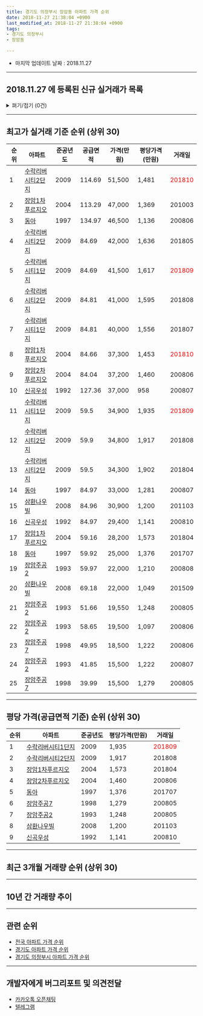 ```yaml
---
title: 경기도 의정부시 장암동 아파트 가격 순위
date: 2018-11-27 21:38:04 +0900
last_modified_at: 2018-11-27 21:38:04 +0900
tags:
- 경기도 의정부시
- 장암동

---
```


* 마지막 업데이트 날짜 : 2018.11.27

---

## 2018.11.27 에 등록된 신규 실거래가 목록

<details>
<summary>펴기/접기 (0건)</summary>
<div markdown="1">

|아파트|준공년도|공급면적|가격(만원)|평당가격(만원)|거래일|
|---|---|---|---|---|---|
|없음||||||


</div>
</details>

---

## 최고가 실거래 기준 순위 (상위 30)


|순위|아파트|준공년도|공급면적|가격(만원)|평당가격(만원)|거래일|
|---|---|---|---|---|---|---|
|1|[수락리버시티2단지](https://search.naver.com/search.naver?query=%EA%B2%BD%EA%B8%B0%EB%8F%84+%EC%9D%98%EC%A0%95%EB%B6%80%EC%8B%9C+%EC%9E%A5%EC%95%94%EB%8F%99+%EC%88%98%EB%9D%BD%EB%A6%AC%EB%B2%84%EC%8B%9C%ED%8B%B02%EB%8B%A8%EC%A7%80)|2009|114.69|51,500|1,481|<span style="color:red">201810</span>|
|2|[장암1차푸르지오](https://search.naver.com/search.naver?query=%EA%B2%BD%EA%B8%B0%EB%8F%84+%EC%9D%98%EC%A0%95%EB%B6%80%EC%8B%9C+%EC%9E%A5%EC%95%94%EB%8F%99+%EC%9E%A5%EC%95%941%EC%B0%A8%ED%91%B8%EB%A5%B4%EC%A7%80%EC%98%A4)|2004|113.29|47,000|1,369|201003|
|3|[동아](https://search.naver.com/search.naver?query=%EA%B2%BD%EA%B8%B0%EB%8F%84+%EC%9D%98%EC%A0%95%EB%B6%80%EC%8B%9C+%EC%9E%A5%EC%95%94%EB%8F%99+%EB%8F%99%EC%95%84)|1997|134.97|46,500|1,136|200806|
|4|[수락리버시티2단지](https://search.naver.com/search.naver?query=%EA%B2%BD%EA%B8%B0%EB%8F%84+%EC%9D%98%EC%A0%95%EB%B6%80%EC%8B%9C+%EC%9E%A5%EC%95%94%EB%8F%99+%EC%88%98%EB%9D%BD%EB%A6%AC%EB%B2%84%EC%8B%9C%ED%8B%B02%EB%8B%A8%EC%A7%80)|2009|84.69|42,000|1,636|201805|
|5|[수락리버시티1단지](https://search.naver.com/search.naver?query=%EA%B2%BD%EA%B8%B0%EB%8F%84+%EC%9D%98%EC%A0%95%EB%B6%80%EC%8B%9C+%EC%9E%A5%EC%95%94%EB%8F%99+%EC%88%98%EB%9D%BD%EB%A6%AC%EB%B2%84%EC%8B%9C%ED%8B%B01%EB%8B%A8%EC%A7%80)|2009|84.69|41,500|1,617|<span style="color:red">201809</span>|
|6|[수락리버시티2단지](https://search.naver.com/search.naver?query=%EA%B2%BD%EA%B8%B0%EB%8F%84+%EC%9D%98%EC%A0%95%EB%B6%80%EC%8B%9C+%EC%9E%A5%EC%95%94%EB%8F%99+%EC%88%98%EB%9D%BD%EB%A6%AC%EB%B2%84%EC%8B%9C%ED%8B%B02%EB%8B%A8%EC%A7%80)|2009|84.81|41,000|1,595|201808|
|7|[수락리버시티1단지](https://search.naver.com/search.naver?query=%EA%B2%BD%EA%B8%B0%EB%8F%84+%EC%9D%98%EC%A0%95%EB%B6%80%EC%8B%9C+%EC%9E%A5%EC%95%94%EB%8F%99+%EC%88%98%EB%9D%BD%EB%A6%AC%EB%B2%84%EC%8B%9C%ED%8B%B01%EB%8B%A8%EC%A7%80)|2009|84.81|40,000|1,556|201807|
|8|[장암1차푸르지오](https://search.naver.com/search.naver?query=%EA%B2%BD%EA%B8%B0%EB%8F%84+%EC%9D%98%EC%A0%95%EB%B6%80%EC%8B%9C+%EC%9E%A5%EC%95%94%EB%8F%99+%EC%9E%A5%EC%95%941%EC%B0%A8%ED%91%B8%EB%A5%B4%EC%A7%80%EC%98%A4)|2004|84.66|37,300|1,453|<span style="color:red">201810</span>|
|9|[장암2차푸르지오](https://search.naver.com/search.naver?query=%EA%B2%BD%EA%B8%B0%EB%8F%84+%EC%9D%98%EC%A0%95%EB%B6%80%EC%8B%9C+%EC%9E%A5%EC%95%94%EB%8F%99+%EC%9E%A5%EC%95%942%EC%B0%A8%ED%91%B8%EB%A5%B4%EC%A7%80%EC%98%A4)|2004|84.04|37,200|1,460|200806|
|10|[신곡우성](https://search.naver.com/search.naver?query=%EA%B2%BD%EA%B8%B0%EB%8F%84+%EC%9D%98%EC%A0%95%EB%B6%80%EC%8B%9C+%EC%9E%A5%EC%95%94%EB%8F%99+%EC%8B%A0%EA%B3%A1%EC%9A%B0%EC%84%B1)|1992|127.36|37,000|958|200807|
|11|[수락리버시티1단지](https://search.naver.com/search.naver?query=%EA%B2%BD%EA%B8%B0%EB%8F%84+%EC%9D%98%EC%A0%95%EB%B6%80%EC%8B%9C+%EC%9E%A5%EC%95%94%EB%8F%99+%EC%88%98%EB%9D%BD%EB%A6%AC%EB%B2%84%EC%8B%9C%ED%8B%B01%EB%8B%A8%EC%A7%80)|2009|59.5|34,900|1,935|<span style="color:red">201809</span>|
|12|[수락리버시티2단지](https://search.naver.com/search.naver?query=%EA%B2%BD%EA%B8%B0%EB%8F%84+%EC%9D%98%EC%A0%95%EB%B6%80%EC%8B%9C+%EC%9E%A5%EC%95%94%EB%8F%99+%EC%88%98%EB%9D%BD%EB%A6%AC%EB%B2%84%EC%8B%9C%ED%8B%B02%EB%8B%A8%EC%A7%80)|2009|59.9|34,800|1,917|201808|
|13|[수락리버시티2단지](https://search.naver.com/search.naver?query=%EA%B2%BD%EA%B8%B0%EB%8F%84+%EC%9D%98%EC%A0%95%EB%B6%80%EC%8B%9C+%EC%9E%A5%EC%95%94%EB%8F%99+%EC%88%98%EB%9D%BD%EB%A6%AC%EB%B2%84%EC%8B%9C%ED%8B%B02%EB%8B%A8%EC%A7%80)|2009|59.5|34,300|1,902|201804|
|14|[동아](https://search.naver.com/search.naver?query=%EA%B2%BD%EA%B8%B0%EB%8F%84+%EC%9D%98%EC%A0%95%EB%B6%80%EC%8B%9C+%EC%9E%A5%EC%95%94%EB%8F%99+%EB%8F%99%EC%95%84)|1997|84.97|33,000|1,281|200807|
|15|[삼환나우빌](https://search.naver.com/search.naver?query=%EA%B2%BD%EA%B8%B0%EB%8F%84+%EC%9D%98%EC%A0%95%EB%B6%80%EC%8B%9C+%EC%9E%A5%EC%95%94%EB%8F%99+%EC%82%BC%ED%99%98%EB%82%98%EC%9A%B0%EB%B9%8C)|2008|84.96|30,900|1,200|201103|
|16|[신곡우성](https://search.naver.com/search.naver?query=%EA%B2%BD%EA%B8%B0%EB%8F%84+%EC%9D%98%EC%A0%95%EB%B6%80%EC%8B%9C+%EC%9E%A5%EC%95%94%EB%8F%99+%EC%8B%A0%EA%B3%A1%EC%9A%B0%EC%84%B1)|1992|84.97|29,400|1,141|200810|
|17|[장암1차푸르지오](https://search.naver.com/search.naver?query=%EA%B2%BD%EA%B8%B0%EB%8F%84+%EC%9D%98%EC%A0%95%EB%B6%80%EC%8B%9C+%EC%9E%A5%EC%95%94%EB%8F%99+%EC%9E%A5%EC%95%941%EC%B0%A8%ED%91%B8%EB%A5%B4%EC%A7%80%EC%98%A4)|2004|59.16|28,200|1,573|201804|
|18|[동아](https://search.naver.com/search.naver?query=%EA%B2%BD%EA%B8%B0%EB%8F%84+%EC%9D%98%EC%A0%95%EB%B6%80%EC%8B%9C+%EC%9E%A5%EC%95%94%EB%8F%99+%EB%8F%99%EC%95%84)|1997|59.92|25,000|1,376|201707|
|19|[장암주공2](https://search.naver.com/search.naver?query=%EA%B2%BD%EA%B8%B0%EB%8F%84+%EC%9D%98%EC%A0%95%EB%B6%80%EC%8B%9C+%EC%9E%A5%EC%95%94%EB%8F%99+%EC%9E%A5%EC%95%94%EC%A3%BC%EA%B3%B52)|1993|59.97|22,000|1,210|200808|
|20|[삼환나우빌](https://search.naver.com/search.naver?query=%EA%B2%BD%EA%B8%B0%EB%8F%84+%EC%9D%98%EC%A0%95%EB%B6%80%EC%8B%9C+%EC%9E%A5%EC%95%94%EB%8F%99+%EC%82%BC%ED%99%98%EB%82%98%EC%9A%B0%EB%B9%8C)|2008|69.18|22,000|1,049|201509|
|21|[장암주공2](https://search.naver.com/search.naver?query=%EA%B2%BD%EA%B8%B0%EB%8F%84+%EC%9D%98%EC%A0%95%EB%B6%80%EC%8B%9C+%EC%9E%A5%EC%95%94%EB%8F%99+%EC%9E%A5%EC%95%94%EC%A3%BC%EA%B3%B52)|1993|51.66|19,550|1,248|200805|
|22|[장암주공2](https://search.naver.com/search.naver?query=%EA%B2%BD%EA%B8%B0%EB%8F%84+%EC%9D%98%EC%A0%95%EB%B6%80%EC%8B%9C+%EC%9E%A5%EC%95%94%EB%8F%99+%EC%9E%A5%EC%95%94%EC%A3%BC%EA%B3%B52)|1993|58.65|19,500|1,097|200806|
|23|[장암주공7](https://search.naver.com/search.naver?query=%EA%B2%BD%EA%B8%B0%EB%8F%84+%EC%9D%98%EC%A0%95%EB%B6%80%EC%8B%9C+%EC%9E%A5%EC%95%94%EB%8F%99+%EC%9E%A5%EC%95%94%EC%A3%BC%EA%B3%B57)|1998|49.95|18,500|1,222|200806|
|24|[장암주공2](https://search.naver.com/search.naver?query=%EA%B2%BD%EA%B8%B0%EB%8F%84+%EC%9D%98%EC%A0%95%EB%B6%80%EC%8B%9C+%EC%9E%A5%EC%95%94%EB%8F%99+%EC%9E%A5%EC%95%94%EC%A3%BC%EA%B3%B52)|1993|41.85|15,500|1,222|200807|
|25|[장암주공7](https://search.naver.com/search.naver?query=%EA%B2%BD%EA%B8%B0%EB%8F%84+%EC%9D%98%EC%A0%95%EB%B6%80%EC%8B%9C+%EC%9E%A5%EC%95%94%EB%8F%99+%EC%9E%A5%EC%95%94%EC%A3%BC%EA%B3%B57)|1998|39.99|15,500|1,279|200805|


---

## 평당 가격(공급면적 기준) 순위 (상위 30)


|순위|아파트|준공년도|평당가격(만원)|거래일|
|---|---|---|---|---|
|1|[수락리버시티1단지](https://search.naver.com/search.naver?query=%EA%B2%BD%EA%B8%B0%EB%8F%84+%EC%9D%98%EC%A0%95%EB%B6%80%EC%8B%9C+%EC%9E%A5%EC%95%94%EB%8F%99+%EC%88%98%EB%9D%BD%EB%A6%AC%EB%B2%84%EC%8B%9C%ED%8B%B01%EB%8B%A8%EC%A7%80)|2009|1,935|<span style="color:red">201809</span>|
|2|[수락리버시티2단지](https://search.naver.com/search.naver?query=%EA%B2%BD%EA%B8%B0%EB%8F%84+%EC%9D%98%EC%A0%95%EB%B6%80%EC%8B%9C+%EC%9E%A5%EC%95%94%EB%8F%99+%EC%88%98%EB%9D%BD%EB%A6%AC%EB%B2%84%EC%8B%9C%ED%8B%B02%EB%8B%A8%EC%A7%80)|2009|1,917|201808|
|3|[장암1차푸르지오](https://search.naver.com/search.naver?query=%EA%B2%BD%EA%B8%B0%EB%8F%84+%EC%9D%98%EC%A0%95%EB%B6%80%EC%8B%9C+%EC%9E%A5%EC%95%94%EB%8F%99+%EC%9E%A5%EC%95%941%EC%B0%A8%ED%91%B8%EB%A5%B4%EC%A7%80%EC%98%A4)|2004|1,573|201804|
|4|[장암2차푸르지오](https://search.naver.com/search.naver?query=%EA%B2%BD%EA%B8%B0%EB%8F%84+%EC%9D%98%EC%A0%95%EB%B6%80%EC%8B%9C+%EC%9E%A5%EC%95%94%EB%8F%99+%EC%9E%A5%EC%95%942%EC%B0%A8%ED%91%B8%EB%A5%B4%EC%A7%80%EC%98%A4)|2004|1,460|200806|
|5|[동아](https://search.naver.com/search.naver?query=%EA%B2%BD%EA%B8%B0%EB%8F%84+%EC%9D%98%EC%A0%95%EB%B6%80%EC%8B%9C+%EC%9E%A5%EC%95%94%EB%8F%99+%EB%8F%99%EC%95%84)|1997|1,376|201707|
|6|[장암주공7](https://search.naver.com/search.naver?query=%EA%B2%BD%EA%B8%B0%EB%8F%84+%EC%9D%98%EC%A0%95%EB%B6%80%EC%8B%9C+%EC%9E%A5%EC%95%94%EB%8F%99+%EC%9E%A5%EC%95%94%EC%A3%BC%EA%B3%B57)|1998|1,279|200805|
|7|[장암주공2](https://search.naver.com/search.naver?query=%EA%B2%BD%EA%B8%B0%EB%8F%84+%EC%9D%98%EC%A0%95%EB%B6%80%EC%8B%9C+%EC%9E%A5%EC%95%94%EB%8F%99+%EC%9E%A5%EC%95%94%EC%A3%BC%EA%B3%B52)|1993|1,248|200805|
|8|[삼환나우빌](https://search.naver.com/search.naver?query=%EA%B2%BD%EA%B8%B0%EB%8F%84+%EC%9D%98%EC%A0%95%EB%B6%80%EC%8B%9C+%EC%9E%A5%EC%95%94%EB%8F%99+%EC%82%BC%ED%99%98%EB%82%98%EC%9A%B0%EB%B9%8C)|2008|1,200|201103|
|9|[신곡우성](https://search.naver.com/search.naver?query=%EA%B2%BD%EA%B8%B0%EB%8F%84+%EC%9D%98%EC%A0%95%EB%B6%80%EC%8B%9C+%EC%9E%A5%EC%95%94%EB%8F%99+%EC%8B%A0%EA%B3%A1%EC%9A%B0%EC%84%B1)|1992|1,141|200810|


---

## 최근 3개월 거래량 순위 (상위 30)


<div style="width:100%;">
    <canvas id="deal_count_ranking" height="104"></canvas>
</div>


<script>
new Chart(document.getElementById("deal_count_ranking"), {
    type: 'horizontalBar',
    data: {
        labels: ['장암주공2', '동아', '장암주공7', '장암1차푸르지오', '삼환나우빌', '수락리버시티1단지', '수락리버시티2단지', '신곡우성'],
        datasets: [{
            label: '실거래 수',
            data: [25, 11, 11, 11, 4, 4, 3, 1],
            borderColor: "rgba(255, 0, 128, 1)",
            backgroundColor: "rgba(255, 0, 128, 0.5)",
            fill: false,
        }]
    },
    options: {
        responsive: true,
        title: {
            display: true,
            text: '최근 3개월 거래량 순위'
        },
        tooltips: {
            mode: 'index',
            intersect: false,
            callbacks: {
                title: function(tooltipItems, data) {
                    return "실거래 수:";
                },
                label: function(tooltipItem, data) {
                    return data.labels[tooltipItem.index] + ": " + tooltipItem.xLabel;
                }
            }
        },
        hover: {
            mode: 'nearest',
            intersect: true
        },
        scales: {
            xAxes: [{
                display: true,
                scaleLabel: {
                    display: true,
                    labelString: '실거래 수'
                },
                ticks: {
                    suggestedMin: 0,
                }
            }],
            yAxes: [{
                display: true,
                ticks: {
                    autoSkip: false,
                    callback: function(value, index, values) {
                        if (value.length > 10)
                            return value.substr(0, 8) + "...";
                        else
                            return value;
                    }
                },
                scaleLabel: {
                    display: false,
                }
            }]
        }
    }
});

</script>


---

## 10년 간 거래량 추이


<div style="width:100%;">
    <canvas id="deal_progress" height="300"></canvas>
</div>

<script>
new Chart(document.getElementById("deal_progress"), {
    type: 'line',
    data: {
        labels: ['200811','200812','200901','200902','200903','200904','200905','200906','200907','200908','200909','200910','200911','200912','201001','201002','201003','201004','201005','201006','201007','201008','201009','201010','201011','201012','201101','201102','201103','201104','201105','201106','201107','201108','201109','201110','201111','201112','201201','201202','201203','201204','201205','201206','201207','201208','201209','201210','201211','201212','201301','201302','201303','201304','201305','201306','201307','201308','201309','201310','201311','201312','201401','201402','201403','201404','201405','201406','201407','201408','201409','201410','201411','201412','201501','201502','201503','201504','201505','201506','201507','201508','201509','201510','201511','201512','201601','201602','201603','201604','201605','201606','201607','201608','201609','201610','201611','201612','201701','201702','201703','201704','201705','201706','201707','201708','201709','201710','201711','201712','201801','201802','201803','201804','201805','201806','201807','201808','201809','201810','201811'],
        datasets: [{
            label: '실거래 수',
            pointRadius: 1,
            data: [3, 2, 5, 10, 15, 25, 20, 17, 32, 34, 32, 70, 51, 38, 35, 21, 23, 15, 16, 26, 17, 22, 23, 29, 22, 33, 29, 47, 36, 28, 27, 30, 19, 33, 38, 27, 17, 12, 18, 20, 21, 19, 24, 10, 16, 16, 15, 27, 17, 22, 19, 17, 40, 43, 27, 34, 21, 39, 44, 39, 25, 18, 28, 36, 39, 27, 18, 25, 37, 40, 35, 27, 27, 14, 30, 41, 67, 60, 60, 58, 63, 48, 53, 66, 24, 15, 28, 29, 43, 43, 44, 51, 36, 45, 43, 48, 25, 25, 14, 28, 45, 44, 62, 37, 52, 50, 25, 25, 25, 14, 24, 22, 23, 15, 24, 25, 20, 40, 50, 16, 4],
            borderColor: "rgba(255, 201, 14, 1)",
            backgroundColor: "rgba(255, 201, 14, 0.5)",
            fill: true,
        }]
    },
    options: {
        responsive: true,
        title: {
            display: true,
            text: '10년간 거래량 추이'
        },
        tooltips: {
            mode: 'index',
            intersect: false,
        },
        hover: {
            mode: 'nearest',
            intersect: true
        },
        scales: {
            xAxes: [{
                display: true,
                scaleLabel: {
                    display: true,
                    labelString: '년/월'
                }
            }],
            yAxes: [{
                display: true,
                ticks: {
                    suggestedMin: 0,
                },
                scaleLabel: {
                    display: true,
                    labelString: '실거래 수'
                }
            }]
        }
    }
});

</script>


---

## 관련 순위

- [전국 아파트 가격 순위](https://inasie.github.io/apt-ranking/전국)
- [경기도 아파트 가격 순위](https://inasie.github.io/apt-ranking/경기도)
- [경기도 의정부시 아파트 가격 순위](https://inasie.github.io/apt-ranking/경기도-의정부시)


---

## 개발자에게 버그리포트 및 의견전달

- [카카오톡 오픈채팅](https://open.kakao.com/o/gLJUAP4)
- [텔레그램](https://t.me/inasie)


